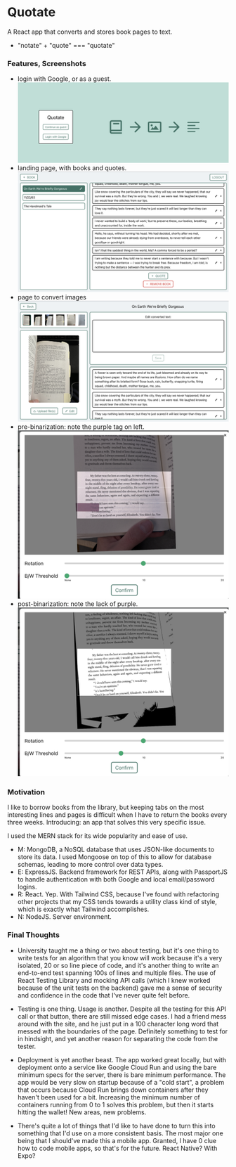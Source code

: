 # Quotate
A React app that converts and stores book pages to text. 
- "notate" + "quote" === "quotate"
### Features, Screenshots
- login with Google, or as a guest.
![login](./imgs/login.png?raw=true "login")
- landing page, with books and quotes.
![landing](./imgs/landing.png?raw=true "landing")
- page to convert images
![convertPage](./imgs/convertPage.png?raw=true "convertPage")
- pre-binarization: note the purple tag on left.
![convPre](./imgs/convPre.png?raw=true "convPre")
- post-binarization: note the lack of purple.
![convPost](./imgs/convPost.png?raw=true "convPost")

### Motivation
I like to borrow books from the library, but keeping tabs on the most interesting lines
and pages is difficult when I have to return the books every three weeks. Introducing: an
app that solves this very specific issue.

I used the MERN stack for its wide popularity and ease of use. 
- M: MongoDB, a NoSQL database that uses JSON-like documents to store its data. I used
Mongoose on top of this to allow for database schemas, leading to more control over 
data types.
- E: ExpressJS. Backend framework for REST APIs, along with PassportJS to handle
authentication with both Google and local email/password logins.
- R: React. Yep. With Tailwind CSS, because I've found with refactoring other projects
that my CSS tends towards a utility class kind of style, which is exactly what Tailwind
accomplishes.
- N: NodeJS. Server environment.
### Final Thoughts
- University taught me a thing or two about testing, but it's one thing to write tests for an algorithm
that you know will work because it's a very isolated, 20 or so line piece of code, and it's another
thing to write an end-to-end test spanning 100s of lines and multiple files. The use of React
Testing Library and mocking API calls (which I knew worked because of the unit tests on the backend)
gave me a sense of security and confidence in the code that I've never quite felt before.

- Testing is one thing. Usage is another. Despite all the testing for this API call or that
button, there are still missed edge cases. I had a friend mess around with the site, and 
he just put in a 100 character long word that messed with the boundaries of the page. Definitely
something to test for in hindsight, and yet another reason for separating the code from the
tester.

- Deployment is yet another beast. The app worked great locally, but with deployment onto
a service like Google Cloud Run and using the bare minimum specs for the server, there is bare 
minimum performance. The app would be very slow on startup because of a "cold start", a problem
that occurs because Cloud Run brings down containers after they haven't been used for a bit. Increasing
the minimum number of containers running from 0 to 1 solves this problem, but then it starts
hitting the wallet! New areas, new problems.

- There's quite a lot of things that I'd like to have done to turn this into something
that I'd use on a more consistent basis. The most major one being that
I should've made this a mobile app. Granted, I have 0 clue how to code mobile apps, so that's
for the future. React Native? With Expo?

